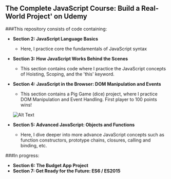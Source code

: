 ## The Complete JavaScript Course: Build a Real-World Project' on Udemy

###This repository consists of code containing:

* **Section 2: JavaScript Language Basics**

  - Here, I practice core the fundamentals of JavaScript syntax
  
* **Section 3: How JavaScript Works Behind the Scenes**
  
  - This section contains code where I practice the JavaScript concepts of Hoisting, Scoping, and the 'this' keyword.
  
* **Section 4: JavaScript in the Browser: DOM Manipulation and Events**

  - This section contains a Pig Game (dice) project, where I practice DOM Manipulation and Event Handling. First player to 100 points wins!
  
  ![Alt Text](https://github.com/mobolaji89/TheCompleteJSCourse-Udemy/blob/master/4-DOM-Pig-Game/piggame.gif)
  
* **Section 5: Advanced JavaScript: Objects and Functions**

  - Here, I dive deeper into more advance JavaScript concepts such as function constructors, prototype chains, closures, calling and binding, etc.
  
###In progress:  
  
* **Section 6: The Budget App Project**
* **Section 7: Get Ready for the Future: ES6 / ES2015**

